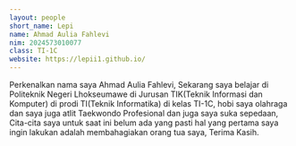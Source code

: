 ```yaml
---
layout: people
short_name: Lepi
name: Ahmad Aulia Fahlevi
nim: 2024573010077
class: TI-1C
website: https://lepii1.github.io/
---
```

Perkenalkan nama saya Ahmad Aulia Fahlevi, Sekarang saya belajar di Politeknik Negeri Lhokseumawe di Jurusan TIK(Teknik Informasi dan Komputer) di prodi TI(Teknik Informatika) di kelas TI-1C, hobi saya olahraga dan saya juga atlit Taekwondo Profesional dan juga saya suka sepedaan, Cita-cita saya untuk saat ini belum ada yang pasti hal yang pertama saya ingin lakukan adalah membahagiakan orang tua saya, Terima Kasih.
